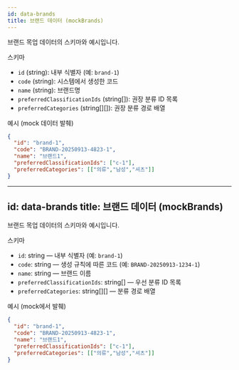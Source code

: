 ```yaml
---
id: data-brands
title: 브랜드 데이터 (mockBrands)
---
```


브랜드 목업 데이터의 스키마와 예시입니다.

스키마

- `id` (string): 내부 식별자 (예: `brand-1`)
- `code` (string): 시스템에서 생성한 코드
- `name` (string): 브랜드명
- `preferredClassificationIds` (string[]): 권장 분류 ID 목록
- `preferredCategories` (string[][]): 권장 분류 경로 배열

예시 (mock 데이터 발췌)

```json
{
  "id": "brand-1",
  "code": "BRAND-20250913-4823-1",
  "name": "브랜드1",
  "preferredClassificationIds": ["c-1"],
  "preferredCategories": [["의류","남성","셔츠"]]
}
```
---
id: data-brands
title: 브랜드 데이터 (mockBrands)
---

브랜드 목업 데이터의 스키마와 예시입니다.

스키마

- `id`: string — 내부 식별자 (예: `brand-1`)
- `code`: string — 생성 규칙에 따른 코드 (예: `BRAND-20250913-1234-1`)
- `name`: string — 브랜드 이름
- `preferredClassificationIds`: string[] — 우선 분류 ID 목록
- `preferredCategories`: string[][] — 분류 경로 배열


예시 (mock에서 발췌)

```json
{
  "id": "brand-1",
  "code": "BRAND-20250913-4823-1",
  "name": "브랜드1",
  "preferredClassificationIds": ["c-1"],
  "preferredCategories": [["의류","남성","셔츠"]]
}
```

